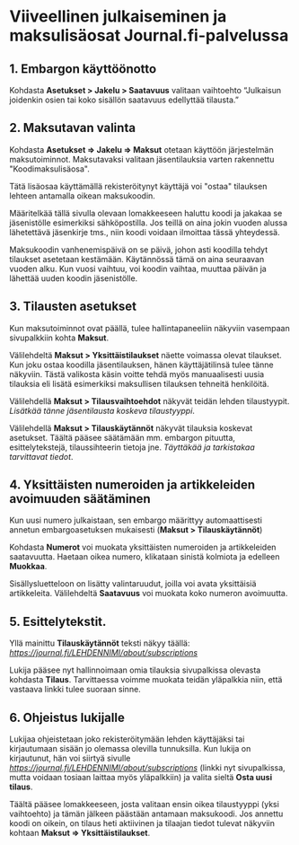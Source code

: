 # Viiveellinen julkaiseminen ja maksulisäosat Journal.fi-palvelussa

## 1. Embargon käyttöönotto

Kohdasta **Asetukset > Jakelu > Saatavuus** valitaan vaihtoehto “Julkaisun joidenkin osien tai koko sisällön saatavuus edellyttää tilausta.”

## 2. Maksutavan valinta

Kohdasta **Asetukset => Jakelu => Maksut** otetaan käyttöön järjestelmän maksutoiminnot. Maksutavaksi valitaan jäsentilauksia varten rakennettu "Koodimaksulisäosa".

Tätä lisäosaa käyttämällä rekisteröitynyt käyttäjä voi "ostaa" tilauksen lehteen antamalla oikean maksukoodin.

Määritelkää tällä sivulla olevaan lomakkeeseen haluttu koodi ja jakakaa se jäsenistölle esimerkiksi sähköpostilla. Jos teillä on aina jokin vuoden alussa lähetettävä jäsenkirje tms., niin koodi voidaan ilmoittaa tässä yhteydessä.

Maksukoodin vanhenemispäivä on se päivä, johon asti koodilla tehdyt tilaukset asetetaan kestämään. Käytännössä tämä on aina seuraavan vuoden alku. Kun vuosi vaihtuu, voi koodin vaihtaa, muuttaa päivän ja lähettää uuden koodin jäsenistölle.


## 3. Tilausten asetukset

Kun maksutoiminnot ovat päällä, tulee hallintapaneeliin näkyviin vasempaan sivupalkkiin kohta **Maksut**.

Välilehdeltä **Maksut > Yksittäistilaukset** näette voimassa olevat tilaukset. Kun joku ostaa koodilla jäsentilauksen, hänen käyttäjätilinsä tulee tänne näkyviin. Tästä valikosta käsin voitte tehdä myös manuaalisesti uusia tilauksia eli lisätä esimerkiksi maksullisen tilauksen tehneitä henkilöitä.

Välilehdellä **Maksut > Tilausvaihtoehdot** näkyvät teidän lehden tilaustyypit. _Lisätkää tänne jäsentilausta koskeva tilaustyyppi_.

Välilehdellä **Maksut > Tilauskäytännöt** näkyvät tilauksia koskevat asetukset. Täältä pääsee säätämään mm. embargon pituutta, esittelytekstejä, tilaussihteerin tietoja jne. _Täyttäkää ja tarkistakaa tarvittavat tiedot_.


## 4. Yksittäisten numeroiden ja artikkeleiden avoimuuden säätäminen

Kun uusi numero julkaistaan, sen embargo määrittyy automaattisesti annetun embargoasetuksen mukaisesti (**Maksut > Tilauskäytännöt**)

Kohdasta **Numerot** voi muokata yksittäisten numeroiden ja artikkeleiden saatavuutta. Haetaan oikea numero, klikataan sinistä kolmiota ja edelleen **Muokkaa**.

Sisällysluetteloon on lisätty valintaruudut, joilla voi avata yksittäisiä artikkeleita. Välilehdeltä **Saatavuus** voi muokata koko numeron avoimuutta.


## 5. Esittelytekstit.

Yllä mainittu **Tilauskäytännöt** teksti näkyy täällä: _https://journal.fi/LEHDENNIMI/about/subscriptions_

Lukija pääsee nyt hallinnoimaan omia tilauksia sivupalkissa olevasta kohdasta **Tilaus**. Tarvittaessa voimme muokata teidän yläpalkkia niin, että vastaava linkki tulee suoraan sinne.


## 6. Ohjeistus lukijalle

Lukijaa ohjeistetaan joko rekisteröitymään lehden käyttäjäksi tai kirjautumaan sisään jo olemassa olevilla tunnuksilla. Kun lukija on kirjautunut, hän voi siirtyä sivulle _https://journal.fi/LEHDENNIMI/about/subscriptions_ (linkki nyt sivupalkissa, mutta voidaan tosiaan laittaa myös yläpalkkiin) ja valita sieltä **Osta uusi tilaus**. 

Täältä pääsee lomakkeeseen, josta valitaan ensin oikea tilaustyyppi (yksi vaihtoehto) ja tämän jälkeen päästään antamaan maksukoodi. Jos annettu koodi on oikein, on tilaus heti aktiivinen ja tilaajan tiedot tulevat näkyviin kohtaan **Maksut => Yksittäistilaukset**.
